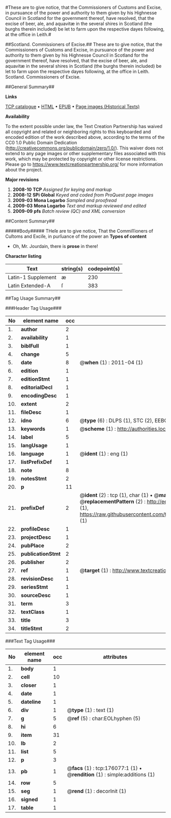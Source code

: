 #These are to give notice, that the Commissioners of Customs and Excise, in pursuance of the power and authority to them given by his Highnesse Council in Scotland for the government thereof, have resolved, that the excise of beer, ale, and aquavitæ in the several shires in Scotland (the burghs therein included) be let to farm upon the respective dayes following, at the office in Leith.#

##Scotland. Commissioners of Excise.##
These are to give notice, that the Commissioners of Customs and Excise, in pursuance of the power and authority to them given by his Highnesse Council in Scotland for the government thereof, have resolved, that the excise of beer, ale, and aquavitæ in the several shires in Scotland (the burghs therein included) be let to farm upon the respective dayes following, at the office in Leith.
Scotland. Commissioners of Excise.

##General Summary##

**Links**

[TCP catalogue](http://www.ota.ox.ac.uk/tcp/)  • 
[HTML](http://tei.it.ox.ac.uk/tcp/Texts-HTML/free/B05/B05134.html)  • 
[EPUB](http://tei.it.ox.ac.uk/tcp/Texts-EPUB/free/B05/B05134.epub) • 
[Page images (Historical Texts)](https://historicaltexts.jisc.ac.uk/eebo-52614911e)

**Availability**

To the extent possible under law, the Text Creation Partnership has waived all copyright and related or neighboring rights to this keyboarded and encoded edition of the work described above, according to the terms of the CC0 1.0 Public Domain Dedication (http://creativecommons.org/publicdomain/zero/1.0/). This waiver does not extend to any page images or other supplementary files associated with this work, which may be protected by copyright or other license restrictions. Please go to https://www.textcreationpartnership.org/ for more information about the project.

**Major revisions**

1. __2008-10__ __TCP__ *Assigned for keying and markup*
1. __2008-12__ __SPi Global__ *Keyed and coded from ProQuest page images*
1. __2009-03__ __Mona Logarbo__ *Sampled and proofread*
1. __2009-03__ __Mona Logarbo__ *Text and markup reviewed and edited*
1. __2009-09__ __pfs__ *Batch review (QC) and XML conversion*

##Content Summary##

#####Body#####
THeſe are to give notice, That the Commiſſioners of Cuſtoms and Exciſe, in purſuance of the power an
**Types of content**

  * Oh, Mr. Jourdain, there is **prose** in there!

**Character listing**


|Text|string(s)|codepoint(s)|
|---|---|---|
|Latin-1 Supplement|æ|230|
|Latin Extended-A|ſ|383|

##Tag Usage Summary##

###Header Tag Usage###

|No|element name|occ|attributes|
|---|---|---|---|
|1.|__author__|2||
|2.|__availability__|1||
|3.|__biblFull__|1||
|4.|__change__|5||
|5.|__date__|8| @__when__ (1) : 2011-04 (1)|
|6.|__edition__|1||
|7.|__editionStmt__|1||
|8.|__editorialDecl__|1||
|9.|__encodingDesc__|1||
|10.|__extent__|2||
|11.|__fileDesc__|1||
|12.|__idno__|6| @__type__ (6) : DLPS (1), STC (2), EEBO-CITATION (1), OCLC (1), VID (1)|
|13.|__keywords__|1| @__scheme__ (1) : http://authorities.loc.gov/ (1)|
|14.|__label__|5||
|15.|__langUsage__|1||
|16.|__language__|1| @__ident__ (1) : eng (1)|
|17.|__listPrefixDef__|1||
|18.|__note__|8||
|19.|__notesStmt__|2||
|20.|__p__|11||
|21.|__prefixDef__|2| @__ident__ (2) : tcp (1), char (1)  •  @__matchPattern__ (2) : ([0-9\-]+):([0-9IVX]+) (1), (.+) (1)  •  @__replacementPattern__ (2) : http://eebo.chadwyck.com/downloadtiff?vid=$1&page=$2 (1), https://raw.githubusercontent.com/textcreationpartnership/Texts/master/tcpchars.xml#$1 (1)|
|22.|__profileDesc__|1||
|23.|__projectDesc__|1||
|24.|__pubPlace__|2||
|25.|__publicationStmt__|2||
|26.|__publisher__|2||
|27.|__ref__|1| @__target__ (1) : http://www.textcreationpartnership.org/docs/. (1)|
|28.|__revisionDesc__|1||
|29.|__seriesStmt__|1||
|30.|__sourceDesc__|1||
|31.|__term__|3||
|32.|__textClass__|1||
|33.|__title__|3||
|34.|__titleStmt__|2||


###Text Tag Usage###

|No|element name|occ|attributes|
|---|---|---|---|
|1.|__body__|1||
|2.|__cell__|10||
|3.|__closer__|1||
|4.|__date__|1||
|5.|__dateline__|1||
|6.|__div__|1| @__type__ (1) : text (1)|
|7.|__g__|5| @__ref__ (5) : char:EOLhyphen (5)|
|8.|__hi__|6||
|9.|__item__|31||
|10.|__lb__|2||
|11.|__list__|5||
|12.|__p__|3||
|13.|__pb__|1| @__facs__ (1) : tcp:176077:1 (1)  •  @__rendition__ (1) : simple:additions (1)|
|14.|__row__|5||
|15.|__seg__|1| @__rend__ (1) : decorInit (1)|
|16.|__signed__|1||
|17.|__table__|1||
